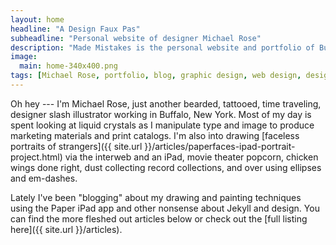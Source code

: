 ```yaml
---
layout: home
headline: "A Design Faux Pas"
subheadline: "Personal website of designer Michael Rose"
description: "Made Mistakes is the personal website and portfolio of Buffalo NY designer &amp; illustrator Michael Rose."
image: 
  main: home-340x400.png
tags: [Michael Rose, portfolio, blog, graphic design, web design, designer, Buffalo, New York, mmistakes]
---
```


Oh hey --- I'm Michael Rose, just another bearded, tattooed, time traveling, designer slash illustrator working in Buffalo, New York. Most of my day is spent looking at liquid crystals as I manipulate type and image to produce marketing materials and print catalogs. I'm also into drawing [faceless portraits of strangers]({{ site.url }}/articles/paperfaces-ipad-portrait-project.html) via the interweb and an iPad, movie theater popcorn, chicken wings done right, dust collecting record collections, and over using ellipses and em-dashes.

Lately I've been "blogging" about my drawing and painting techniques using the Paper iPad app and other nonsense about Jekyll and design. You can find the more fleshed out articles below or check out the [full listing here]({{ site.url }}/articles).